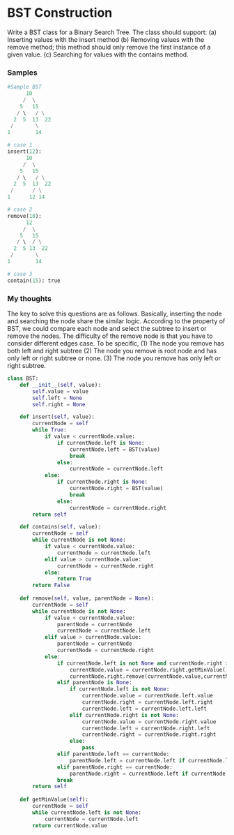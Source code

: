 
# BST Construction

Write a BST class for a Binary Search Tree. The class should support:
(a) Inserting values with the insert method (b) Removing values
with the remove method; this method should only remove the first
instance of a given value. (c) Searching for values with the contains
method.

### Samples

```python
#Sample BST
      10
     /  \
    5   15
   / \   / \
  2  5  13  22
 /       \
1        14

# case 1 
insert(12):
      10
     /  \
    5   15
   / \   / \
  2  5  13  22
 /      / \
1      12 14

# case 2 
remove(10):
      12
     /  \
    5   15
   / \  / \
  2  5 13  22
 /       \
1        14

# case 3 
contain(15): true
```
### My thoughts
The key to solve this questions are as follows. Basically, 
inserting the node and searching the node share the similar
logic. According to the property of BST, we could 
compare each node and select the subtree to insert
or remove the nodes. The difficulty of the remove node is that
you have to consider different edges case. To be specific,
(1) The node you remove has both left and right subtree
(2) The node you remove is root node and has only left or right subtree or none.
(3) The node you remove has only left or right subtree.


```python
class BST:
    def __init__(self, value):
        self.value = value
        self.left = None
        self.right = None

    def insert(self, value):
        currentNode = self
		while True:
			if value < currentNode.value:
				if currentNode.left is None:
					currentNode.left = BST(value)
					break
				else:
					currentNode = currentNode.left
			else:
				if currentNode.right is None:
					currentNode.right = BST(value)
					break
				else:
					currentNode = currentNode.right
        return self

    def contains(self, value):
        currentNode = self
		while currentNode is not None:
			if value < currentNode.value:
				currentNode = currentNode.left
			elif value > currentNode.value:
				currentNode = currentNode.right
			else:
				return True
		return False
				
    def remove(self, value, parentNode = None):
		currentNode = self
		while currentNode is not None:
			if value < currentNode.value:
				parentNode = currentNode
				currentNode = currentNode.left
			elif value > currentNode.value:
				parentNode = currentNode
				currentNode = currentNode.right
			else:
				if currentNode.left is not None and currentNode.right is not None:
					currentNode.value = currentNode.right.getMinValue()
					currentNode.right.remove(currentNode.value,currentNode)
				elif parentNode is None:
					if currentNode.left is not None:
						currentNode.value = currentNode.left.value
						currentNode.right = currentNode.left.right
						currentNode.left = currentNode.left.left
					elif currentNode.right is not None:
						currentNode.value = currentNode.right.value
						currentNode.left = currentNode.right.left
						currentNode.right = currentNode.right.right
					else:
						pass
				elif parentNode.left == currentNode:
					parentNode.left = currentNode.left if currentNode.left is not None else currentNode.right 
				elif parentNode.right == currentNode:
					parentNode.right = currentNode.left if currentNode.left is not None else currentNode.right 
				break
        return self
	
	def getMinValue(self):
		currentNode = self
		while currentNode.left is not None:
			currentNode = currentNode.left
		return currentNode.value

```